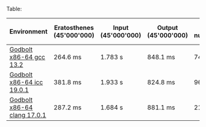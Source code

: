 Table:

|Environment|Eratosthenes (45'000'000)|Input (45'000'000)|Output (45'000'000)|Random numbers(45'000'000)|Floyd–Warshall (1540)|
|-|-|-|-|-|-|
|[Godbolt x86-64 gcc 13.2](https://godbolt.org/z/eEW56KrY4)|264.6 ms|1.783 s|848.1 ms|74.08 ms|5.677 s|
|[Godbolt x86-64 icc 19.0.1](https://godbolt.org/z/eEW56KrY4)|381.8 ms|1.933 s|824.8 ms|96.53 ms|5.034 s|
|[Godbolt x86-64 clang 17.0.1](https://godbolt.org/z/eEW56KrY4)|287.2 ms|1.684 s|881.1 ms|216.4 ms|4.302 s|
